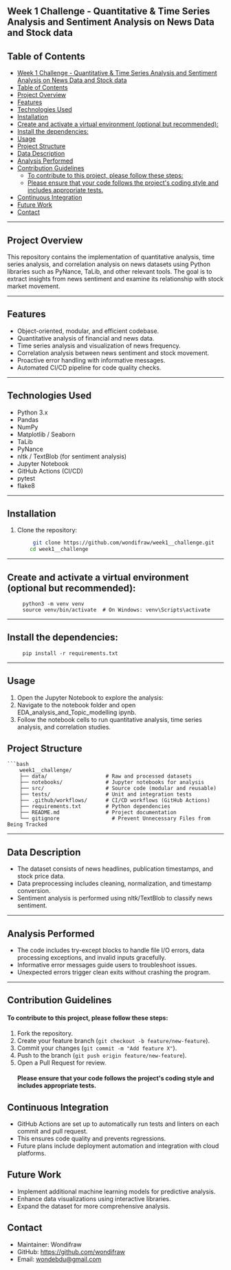 ## Week 1 Challenge - Quantitative & Time Series Analysis and Sentiment Analysis on News Data and Stock data

## Table of Contents
- [Week 1 Challenge - Quantitative \& Time Series Analysis and Sentiment Analysis on News Data and Stock data](#week-1-challenge---quantitative--time-series-analysis-and-sentiment-analysis-on-news-data-and-stock-data)
- [Table of Contents](#table-of-contents)
- [Project Overview](#project-overview)
- [Features](#features)
- [Technologies Used](#technologies-used)
- [Installation](#installation)
- [Create and activate a virtual environment (optional but recommended):](#create-and-activate-a-virtual-environment-optional-but-recommended)
- [Install the dependencies:](#install-the-dependencies)
- [Usage](#usage)
- [Project Structure](#project-structure)
- [Data Description](#data-description)
- [Analysis Performed](#analysis-performed)
- [Contribution Guidelines](#contribution-guidelines)
    - [To contribute to this project, please follow these steps:](#to-contribute-to-this-project-please-follow-these-steps)
    - [Please ensure that your code follows the project's coding style and includes appropriate tests.](#please-ensure-that-your-code-follows-the-projects-coding-style-and-includes-appropriate-tests)
- [Continuous Integration](#continuous-integration)
- [Future Work](#future-work)
- [Contact](#contact)

---

## Project Overview

This repository contains the implementation of quantitative analysis, time series analysis, and correlation analysis on news datasets using Python libraries such as PyNance, TaLib, and other relevant tools. The goal is to extract insights from news sentiment and examine its relationship with stock market movement.

---

## Features

- Object-oriented, modular, and efficient codebase.
- Quantitative analysis of financial and news data.
- Time series analysis and visualization of news frequency.
- Correlation analysis between news sentiment and stock movement.
- Proactive error handling with informative messages.
- Automated CI/CD pipeline for code quality checks.

---

## Technologies Used

- Python 3.x  
- Pandas  
- NumPy  
- Matplotlib / Seaborn  
- TaLib  
- PyNance  
- nltk / TextBlob (for sentiment analysis)  
- Jupyter Notebook  
- GitHub Actions (CI/CD)
- pytest
- flake8
---

## Installation

1. Clone the repository:

    ```bash
         git clone https://github.com/wondifraw/week1__challenge.git
        cd week1__challenge
---
## Create and activate a virtual environment (optional but recommended):
         python3 -m venv venv
         source venv/bin/activate  # On Windows: venv\Scripts\activate
---
## Install the dependencies:
         pip install -r requirements.txt

--- 
## Usage
1. Open the Jupyter Notebook to explore the analysis:
2. Navigate to the notebook folder and open EDA_analysis_and_Topic_modelling ipynb.
3. Follow the notebook cells to run quantitative analysis, time series analysis, and correlation studies.
## Project Structure
    ```bash
        week1__challenge/
        ├── data/                   # Raw and processed datasets
        ├── notebooks/              # Jupyter notebooks for analysis
        ├── src/                    # Source code (modular and reusable)
        ├── tests/                  # Unit and integration tests
        ├── .github/workflows/      # CI/CD workflows (GitHub Actions)
        ├── requirements.txt        # Python dependencies
        ├── README.md               # Project documentation
        └── gitignore                 # Prevent Unnecessary Files from Being Tracked
--- 
## Data Description
* The dataset consists of news headlines, publication timestamps, and stock price data.
* Data preprocessing includes cleaning, normalization, and timestamp conversion.
* Sentiment analysis is performed using nltk/TextBlob to classify news sentiment.
---
## Analysis Performed
* The code includes try-except blocks to handle file I/O errors, data processing exceptions, and invalid inputs gracefully.
* Informative error messages guide users to troubleshoot issues.
* Unexpected errors trigger clean exits without crashing the program.
---
## Contribution Guidelines
 #### To contribute to this project, please follow these steps:

1. Fork the repository.
2. Create your feature branch (`git checkout -b feature/new-feature`).
3. Commit your changes (`git commit -m "Add feature X"`).
4. Push to the branch (`git push origin feature/new-feature`).
5. Open a Pull Request for review.
   #### Please ensure that your code follows the project's coding style and includes appropriate tests.
## Continuous Integration
  * GitHub Actions are set up to automatically run tests and linters on each commit and pull request.
  * This ensures code quality and prevents regressions.
  * Future plans include deployment automation and integration with cloud platforms.
## Future Work
- Implement additional machine learning models for predictive analysis.
- Enhance data visualizations using interactive libraries.
- Expand the dataset for more comprehensive analysis.
## Contact
   * Maintainer: Wondifraw
   * GitHub: https://github.com/wondifraw
   * Email: wondebdu@gmail.com